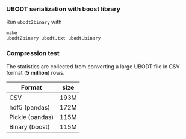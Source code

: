 ### UBODT serialization with boost library

Run `ubodt2binary` with

    make
    ubodt2binary ubodt.txt ubodt.binary


### Compression test

The statistics are collected from converting a large UBODT file in CSV format (**5 million**) rows. 

| Format          | size |
|-----------------|------|
| CSV             | 193M |
| hdf5 (pandas)   | 172M |
| Pickle (pandas) | 115M |
| Binary (boost)  | 115M |


